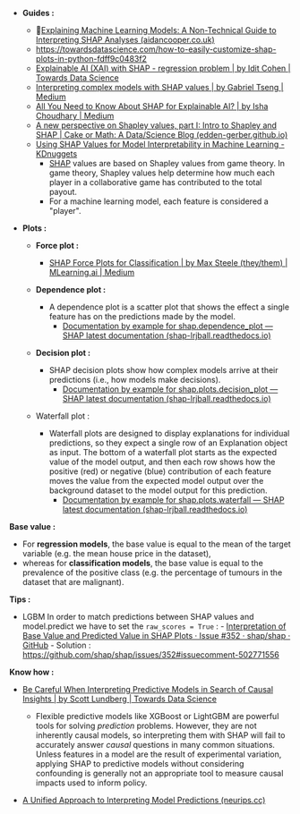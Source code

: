 - **Guides :**
	- 🍒[Explaining Machine Learning Models: A Non-Technical Guide to Interpreting SHAP Analyses (aidancooper.co.uk)](https://www.aidancooper.co.uk/a-non-technical-guide-to-interpreting-shap-analyses/)
	- https://towardsdatascience.com/how-to-easily-customize-shap-plots-in-python-fdff9c0483f2
	- [Explainable AI (XAI) with SHAP - regression problem | by Idit Cohen | Towards Data Science](https://towardsdatascience.com/explainable-ai-xai-with-shap-regression-problem-b2d63fdca670)
	- [Interpreting complex models with SHAP values | by Gabriel Tseng | Medium](https://medium.com/@gabrieltseng/interpreting-complex-models-with-shap-values-1c187db6ec83)
	- [All You Need to Know About SHAP for Explainable AI? | by Isha Choudhary | Medium](https://medium.com/@shahooda637/all-you-need-to-know-about-shap-for-explainable-ai-8ad35a05e6ec)
	- [A new perspective on Shapley values, part I: Intro to Shapley and SHAP | Cake or Math: A Data/Science Blog (edden-gerber.github.io)](https://edden-gerber.github.io/shapley-part-1/)
	- [Using SHAP Values for Model Interpretability in Machine Learning - KDnuggets](https://www.kdnuggets.com/2023/08/shap-values-model-interpretability-machine-learning.html#:~:text=What%20are%20SHAP%20Values%3F,is%20considered%20a%20%22player%22.)
		- [SHAP](https://shap.readthedocs.io/en/latest/index.html) values are based on Shapley values from game theory. In game theory, Shapley values help determine how much each player in a collaborative game has contributed to the total payout.
		- For a machine learning model, each feature is considered a "player".

- **Plots :** 
	- **Force plot :**
		- [SHAP Force Plots for Classification | by Max Steele (they/them) | MLearning.ai | Medium](https://medium.com/mlearning-ai/shap-force-plots-for-classification-d30be430e195)

	- **Dependence plot :**
		- A dependence plot is a scatter plot that shows the effect a single feature has on the predictions made by the model.
			- [Documentation by example for shap.dependence_plot — SHAP latest documentation (shap-lrjball.readthedocs.io)](https://shap-lrjball.readthedocs.io/en/latest/example_notebooks/plots/dependence_plot.html)

	- **Decision plot :** 
		- SHAP decision plots show how complex models arrive at their predictions (i.e., how models make decisions).
			- [Documentation by example for shap.plots.decision_plot — SHAP latest documentation (shap-lrjball.readthedocs.io)](https://shap-lrjball.readthedocs.io/en/latest/example_notebooks/plots/decision_plot.html#)

	- Waterfall plot :
		- Waterfall plots are designed to display explanations for individual predictions, so they expect a single row of an Explanation object as input. The bottom of a waterfall plot starts as the expected value of the model output, and then each row shows how the positive (red) or negative (blue) contribution of each feature moves the value from the expected model output over the background dataset to the model output for this prediction.
			- [Documentation by example for shap.plots.waterfall — SHAP latest documentation (shap-lrjball.readthedocs.io)](https://shap-lrjball.readthedocs.io/en/latest/example_notebooks/plots/waterfall.html)

**Base value :**
- For **regression models**, the base value is equal to the mean of the target variable (e.g. the mean house price in the dataset), 
- whereas for **classification models**, the base value is equal to the prevalence of the positive class (e.g. the percentage of tumours in the dataset that are malignant).

**Tips :**
- LGBM
	In order to match predictions between SHAP values and model.predict we have to set the `raw_scores = True` :
		- [Interpretation of Base Value and Predicted Value in SHAP Plots · Issue #352 · shap/shap · GitHub](https://github.com/shap/shap/issues/352)
		- Solution : https://github.com/shap/shap/issues/352#issuecomment-502771556

**Know how :**

- [Be Careful When Interpreting Predictive Models in Search of Causal Insights | by Scott Lundberg | Towards Data Science](https://towardsdatascience.com/be-careful-when-interpreting-predictive-models-in-search-of-causal-insights-e68626e664b6)
	- Flexible predictive models like XGBoost or LightGBM are powerful tools for solving _prediction_ problems. However, they are not inherently causal models, so interpreting them with SHAP will fail to accurately answer _causal_ questions in many common situations. Unless features in a model are the result of experimental variation, applying SHAP to predictive models without considering confounding is generally not an appropriate tool to measure causal impacts used to inform policy.

- [A Unified Approach to Interpreting Model Predictions (neurips.cc)](https://proceedings.neurips.cc/paper_files/paper/2017/file/8a20a8621978632d76c43dfd28b67767-Paper.pdf)

